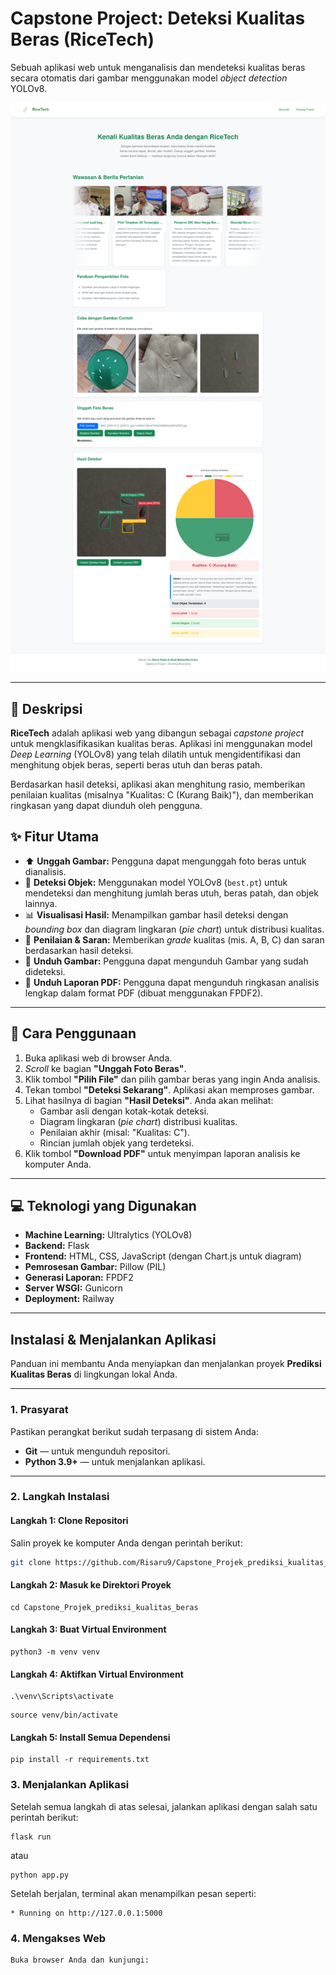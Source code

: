 # Capstone Project: Deteksi Kualitas Beras (RiceTech)

Sebuah aplikasi web untuk menganalisis dan mendeteksi kualitas beras secara otomatis dari gambar menggunakan model *object detection* YOLOv8.

![Tangkapan Layar Aplikasi RiceTech](static/assets/Web.png)

---

## 📖 Deskripsi

**RiceTech** adalah aplikasi web yang dibangun sebagai *capstone project* untuk mengklasifikasikan kualitas beras. Aplikasi ini menggunakan model *Deep Learning* (YOLOv8) yang telah dilatih untuk mengidentifikasi dan menghitung objek beras, seperti beras utuh dan beras patah.

Berdasarkan hasil deteksi, aplikasi akan menghitung rasio, memberikan penilaian kualitas (misalnya "Kualitas: C (Kurang Baik)"), dan memberikan ringkasan yang dapat diunduh oleh pengguna.

## ✨ Fitur Utama

* ⬆️ **Unggah Gambar:** Pengguna dapat mengunggah foto beras untuk dianalisis.
* 🤖 **Deteksi Objek:** Menggunakan model YOLOv8 (`best.pt`) untuk mendeteksi dan menghitung jumlah beras utuh, beras patah, dan objek lainnya.
* 📊 **Visualisasi Hasil:** Menampilkan gambar hasil deteksi dengan *bounding box* dan diagram lingkaran (*pie chart*) untuk distribusi kualitas.
* 📝 **Penilaian & Saran:** Memberikan *grade* kualitas (mis. A, B, C) dan saran berdasarkan hasil deteksi.
* 📄 **Unduh Gambar:** Pengguna dapat mengunduh Gambar yang sudah dideteksi.
* 📄 **Unduh Laporan PDF:** Pengguna dapat mengunduh ringkasan analisis lengkap dalam format PDF (dibuat menggunakan FPDF2).

---

## 🚀 Cara Penggunaan

1.  Buka aplikasi web di browser Anda.
2.  *Scroll* ke bagian **"Unggah Foto Beras"**.
3.  Klik tombol **"Pilih File"** dan pilih gambar beras yang ingin Anda analisis.
4.  Tekan tombol **"Deteksi Sekarang"**. Aplikasi akan memproses gambar.
5.  Lihat hasilnya di bagian **"Hasil Deteksi"**. Anda akan melihat:
    * Gambar asli dengan kotak-kotak deteksi.
    * Diagram lingkaran (*pie chart*) distribusi kualitas.
    * Penilaian akhir (misal: "Kualitas: C").
    * Rincian jumlah objek yang terdeteksi.
6.  Klik tombol **"Download PDF"** untuk menyimpan laporan analisis ke komputer Anda.

---

## 💻 Teknologi yang Digunakan

* **Machine Learning:** Ultralytics (YOLOv8)
* **Backend:** Flask
* **Frontend:** HTML, CSS, JavaScript (dengan Chart.js untuk diagram)
* **Pemrosesan Gambar:** Pillow (PIL)
* **Generasi Laporan:** FPDF2
* **Server WSGI:** Gunicorn
* **Deployment:** Railway

---

## Instalasi & Menjalankan Aplikasi

Panduan ini membantu Anda menyiapkan dan menjalankan proyek **Prediksi Kualitas Beras** di lingkungan lokal Anda.

---

### 1. Prasyarat

Pastikan perangkat berikut sudah terpasang di sistem Anda:

- **Git** — untuk mengunduh repositori.
- **Python 3.9+** — untuk menjalankan aplikasi.

---

### 2. Langkah Instalasi

#### **Langkah 1: Clone Repositori**
Salin proyek ke komputer Anda dengan perintah berikut:
```bash
git clone https://github.com/Risaru9/Capstone_Projek_prediksi_kualitas_beras.git
```

#### **Langkah 2: Masuk ke Direktori Proyek**
```
cd Capstone_Projek_prediksi_kualitas_beras
```

#### **Langkah 3: Buat Virtual Environment**
```
python3 -m venv venv
```

#### **Langkah 4: Aktifkan Virtual Environment**
```Windows
.\venv\Scripts\activate
```
```Macos/Linux
source venv/bin/activate
```

#### **Langkah 5: Install Semua Dependensi**
```
pip install -r requirements.txt
```

### 3. Menjalankan Aplikasi
Setelah semua langkah di atas selesai, jalankan aplikasi dengan salah satu perintah berikut:
```
flask run
```
atau
```
python app.py
```
Setelah berjalan, terminal akan menampilkan pesan seperti:
```
* Running on http://127.0.0.1:5000
```

### 4. Mengakses Web
```
Buka browser Anda dan kunjungi:
```
